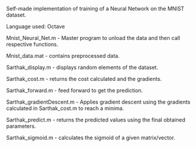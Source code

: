 Self-made implementation of training of a Neural Network on the MNIST dataset.

Language used: Octave

Mnist_Neural_Net.m - Master program to unload the data and then call respective functions.

Mnist_data.mat - contains preprocessed data.

Sarthak_display.m - displays random elements of the dataset.

Sarthak_cost.m - returns the cost calculated and the gradients.

Sarthak_forward.m - feed forward to get the prediction.

Sarthak_gradientDescent.m - Applies gradient descent using the gradients calculated in Sarthak_cost.m to reach a minima.

Sarthak_predict.m - returns the predicted values using the final obtained parameters.

Sarthak_sigmoid.m - calculates the sigmoid of a given matrix/vector.
